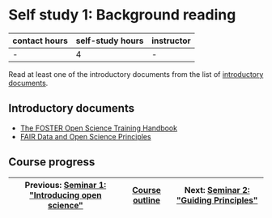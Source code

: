 # Self study 1: Background reading

| contact hours | self-study hours | instructor |
|---|---|---|
| - | 4 | - |

Read at least one of the introductory documents from the list of [introductory documents](#introductory-documents).

## Introductory documents
- [The FOSTER Open Science Training Handbook](https://github.com/Open-Science-Training-Handbook)
- [FAIR Data and Open Science Principles](https://like-itn-digitalization.readthedocs.io)


## Course progress
| Previous: [Seminar 1: "Introducing open science"](seminar1.md) | [Course outline](readme.md#course-outline) | Next: [Seminar 2: "Guiding Principles"](seminar2.md) |
|---|---|---|
